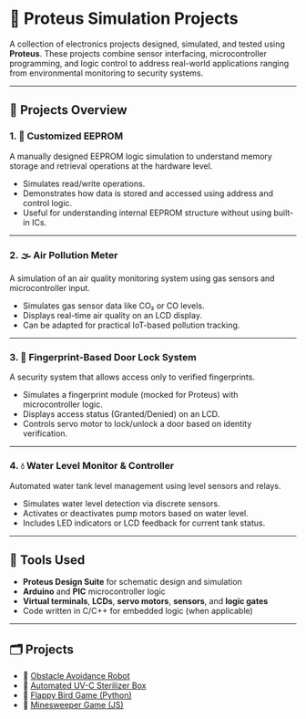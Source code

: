 # 🔧 Proteus Simulation Projects

A collection of electronics projects designed, simulated, and tested using **Proteus**. These projects combine sensor interfacing, microcontroller programming, and logic control to address real-world applications ranging from environmental monitoring to security systems.

---

## 📁 Projects Overview

### 1. 🧠 Customized EEPROM

A manually designed EEPROM logic simulation to understand memory storage and retrieval operations at the hardware level.

- Simulates read/write operations.
- Demonstrates how data is stored and accessed using address and control logic.
- Useful for understanding internal EEPROM structure without using built-in ICs.

---

### 2. 🌫️ Air Pollution Meter

A simulation of an air quality monitoring system using gas sensors and microcontroller input.

- Simulates gas sensor data like CO₂ or CO levels.
- Displays real-time air quality on an LCD display.
- Can be adapted for practical IoT-based pollution tracking.

---

### 3. 🔐 Fingerprint-Based Door Lock System

A security system that allows access only to verified fingerprints.

- Simulates a fingerprint module (mocked for Proteus) with microcontroller logic.
- Displays access status (Granted/Denied) on an LCD.
- Controls servo motor to lock/unlock a door based on identity verification.

---

### 4. 💧 Water Level Monitor & Controller

Automated water tank level management using level sensors and relays.

- Simulates water level detection via discrete sensors.
- Activates or deactivates pump motors based on water level.
- Includes LED indicators or LCD feedback for current tank status.

---

## 🧪 Tools Used

- **Proteus Design Suite** for schematic design and simulation
- **Arduino** and **PIC** microcontroller logic
- **Virtual terminals**, **LCDs**, **servo motors**, **sensors**, and **logic gates**
- Code written in C/C++ for embedded logic (when applicable)

---

## 🗂️ Projects

- 🔗 [Obstacle Avoidance Robot](https://github.com/safal-biswas/obstacle-avoidance-robot)
- 🔗 [Automated UV-C Sterilizer Box](https://github.com/safal-biswas/uvc-sterilizer-box)
- 🔗 [Flappy Bird Game (Python)](https://github.com/safal-biswas/Flappy-Bird-PC-game-using-Python-Programming-Language)
- 🔗 [Minesweeper Game (JS)](https://github.com/safal-biswas/Frontend-Projects/tree/main/Minesweeper-Game)

